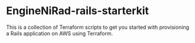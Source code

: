 # EngineNiRad-rails-starterkit
This is a collection of Terraform scripts to get you started with provisioning a Rails application on AWS using Terraform.
